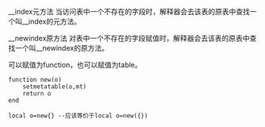 __index元方法
    当访问表中一个不存在的字段时，解释器会去该表的原表中查找一个叫__index的元方法。
    
__newindex原方法
    对表中一个不存在的字段赋值时，解释器会去该表的原表中查找一个叫__newindex的原方法。
    
可以赋值为function，也可以赋值为table。
```
function new(o)
    setmetatable(o,mt)
    return o
end
```
```
local o=new{} --应该等价于local o=new({})